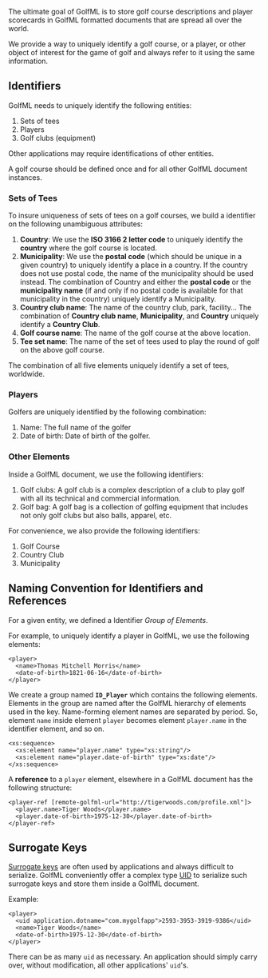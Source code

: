 The ultimate goal of GolfML is to store golf course descriptions and player scorecards in GolfML formatted documents that are spread all over the world.

We provide a way to uniquely identify a golf course, or a player, or other object of interest for the game of golf and always refer to it using the same information.

## Identifiers ##

GolfML needs to uniquely identify the following entities:

  1. Sets of tees
  1. Players
  1. Golf clubs (equipment)

Other applications may require identifications of other entities.

A golf course should be defined once and for all other GolfML document instances.

### Sets of Tees ###

To insure uniqueness of sets of tees on a golf courses, we build a identifier on the following unambiguous attributes:

  1. **Country**: We use the **ISO 3166 2 letter code** to uniquely identify the **country** where the golf course is located.
  1. **Municipality**: We use the **postal code** (which should be unique in a given country) to uniquely identify a place in a country. If the country does not use postal code, the name of the municipality should be used instead. The combination of Country and either the **postal code** or the **municipality name** (if and only if no postal code is available for that municipality in the country) uniquely identify a Municipality.
  1. **Country club name**: The name of the country club, park, facility... The combination of **Country club name**, **Municipality**, and **Country** uniquely identify a **Country Club**.
  1. **Golf course name**: The name of the golf course at the above location.
  1. **Tee set name**: The name of the set of tees used to play the round of golf on the above golf course.

The combination of all five elements uniquely identify a set of tees, worldwide.

### Players ###

Golfers are uniquely identified by the following combination:

  1. Name: The full name of the golfer
  1. Date of birth: Date of birth of the golfer.

### Other Elements ###

Inside a GolfML document, we use the following identifiers:

  1. Golf clubs: A golf club is a complex description of a club to play golf with all its technical and commercial information.
  1. Golf bag: A golf bag is a collection of golfing equipment that includes not only golf clubs but also balls, apparel, etc.

For convenience, we also provide the following identifiers:

  1. Golf Course
  1. Country Club
  1. Municipality

## Naming Convention for Identifiers and References ##

For a given entity, we defined a Identifier _Group of Elements_.

For example, to uniquely identify a player in GolfML, we use the following elements:
```
<player>
  <name>Thomas Mitchell Morris</name>
  <date-of-birth>1821-06-16</date-of-birth>
</player>
```

We create a group named **`ID_Player`** which contains the following elements. Elements in the group are named after the GolfML hierarchy of elements used in the key. Name-forming element names are separated by period. So, element `name` inside element `player` becomes element `player.name` in the identifier element, and so on.
```
<xs:sequence>
  <xs:element name="player.name" type="xs:string"/>
  <xs:element name="player.date-of-birth" type="xs:date"/>
</xs:sequence>
```
A **reference** to a `player` element, elsewhere in a GolfML document has the following structure:
```
<player-ref [remote-golfml-url="http://tigerwoods.com/profile.xml"]>
  <player.name>Tiger Woods</player.name>
  <player.date-of-birth>1975-12-30</player.date-of-birth>
</player-ref>
```

## Surrogate Keys ##

[Surrogate keys](http://en.wikipedia.org/wiki/Surrogate_key) are often used by applications and always difficult to serialize. GolfML conveniently offer a complex type [UID](CUID.md) to serialize such surrogate keys and store them inside a GolfML document.

Example:
```
<player>
  <uid application.dotname="com.mygolfapp">2593-3953-3919-9386</uid>
  <name>Tiger Woods</name>
  <date-of-birth>1975-12-30</date-of-birth>
</player>
```

There can be as many `uid` as necessary. An application should simply carry over, without modification, all other applications' `uid`'s.